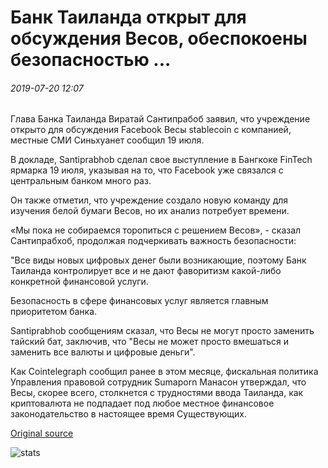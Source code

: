 # Банк Таиланда открыт для обсуждения Весов, обеспокоены безопасностью ...

###### 2019-07-20 12:07

Глава Банка Таиланда Виратай Сантипрабоб заявил, что учреждение открыто для обсуждения Facebook Весы stablecoin с компанией, местные СМИ Синьхуанет сообщил 19 июля.

В докладе, Santiprabhob сделал свое выступление в Бангкоке FinTech ярмарка 19 июля, указывая на то, что Facebook уже связался с центральным банком много раз.

Он также отметил, что учреждение создало новую команду для изучения белой бумаги Весов, но их анализ потребует времени.

«Мы пока не собираемся торопиться с решением Весов», - сказал Сантипрабхоб, продолжая подчеркивать важность безопасности:

"Все виды новых цифровых денег были возникающие, поэтому Банк Таиланда контролирует все и не дают фаворитизм какой-либо конкретной финансовой услуги.

Безопасность в сфере финансовых услуг является главным приоритетом банка.

Santiprabhob сообщениям сказал, что Весы не могут просто заменить тайский бат, заключив, что "Весы не может просто вмешаться и заменить все валюты и цифровые деньги".

Как Cointelegraph сообщил ранее в этом месяце, фискальная политика Управления правовой сотрудник Sumaporn Манасон утверждал, что Весы, скорее всего, столкнется с трудностями ввода Таиланда, как криптовалюта не подпадает под любое местное финансовое законодательство в настоящее время Существующих.

[Original source](https://cointelegraph.com/news/bank-of-thailand-is-open-to-discuss-libra-concerned-over-security)

![stats](https://c.statcounter.com/11760860/0/a89fa40b/1/ "stats")